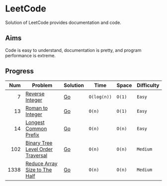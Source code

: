 # LeetCode

Solution of LeetCode provides documentation and code.

## Aims

Code is easy to understand, documentation is pretty, and program performance is extreme.

## Progress

|  Num | Problem                                                                                               | Solution                                           | Time        | Space  | Difficulty |
| ---: | ----------------------------------------------------------------------------------------------------- | -------------------------------------------------- | ----------- | ------ | ---------- |
|    7 | [Reverse Integer](https://leetcode.com/problems/reverse-integer/)                                     | [Go](./solutions/ReverseInteger.md)                | `O(log(n))` | `O(1)` | `Easy`     |
|   13 | [Roman to Integer](https://leetcode.com/problems/roman-to-integer/)                                   | [Go](./solutions/RomanToInteger.md)                | `O(n)`      | `O(1)` | `Easy`     |
|   14 | [Longest Common Prefix](https://leetcode.com/problems/longest-common-prefix/)                         | [Go](./solutions/LongestCommonPrefix.md)           | `O(n)`      | `O(n)` | `Easy`     |
|  102 | [Binary Tree Level Order Traversal](https://leetcode.com/problems/binary-tree-level-order-traversal/) | [Go](./solutions/BinaryTreeLevelOrderTraversal.md) | `O(n)`      | `O(n)` | `Medium`   |
| 1338 | [Reduce Array Size to The Half](https://leetcode.com/problems/reduce-array-size-to-the-half/)         | [Go](./solutions/ReduceArraySizeToTheHalf.md)      | `O(n)`      | `O(n)` | `Medium`   |
